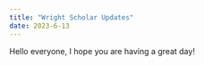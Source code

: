 ```yaml
---
title: "Wright Scholar Updates"
date: 2023-6-13
---
```

Hello everyone, I hope you are having a great day!
